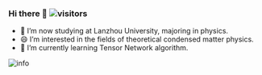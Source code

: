 ### Hi there 👋 ![visitors](https://visitor-badge.glitch.me/badge?page_id=https://github.com/chenjl517)
- 🔭 I’m now studying at Lanzhou University, majoring in physics.
- 😄 I’m interested in the fields of theoretical condensed matter physics.
- 🌱 I’m currently learning Tensor Network algorithm.


![info](https://github-readme-stats.vercel.app/api?username=chenjl517&show_icons=true&count_private=true&hide=prs&theme=default_repocard)


<!--
**chenjl517/chenjl517** is a ✨ _special_ ✨ repository because its `README.md` (this file) appears on your GitHub profile.

Here are some ideas to get you started:

- 🔭 I’m currently working on ...
- 🌱 I’m currently learning ...
- 👯 I’m looking to collaborate on ...
- 🤔 I’m looking for help with ...
- 💬 Ask me about ...
- 📫 How to reach me: ...
- 😄 Pronouns: ...
- ⚡ Fun fact: ...
-->

